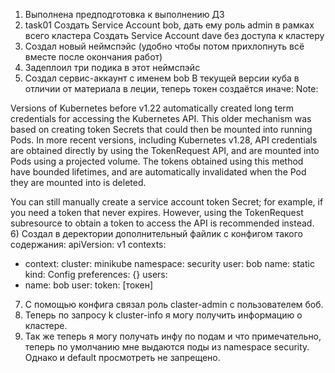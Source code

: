 1) Выполнена предподготовка к выполнению ДЗ
2) task01
Создать Service Account bob, дать ему роль admin в рамках всего кластера
Создать Service Account dave без доступа к кластеру
3) Создал новый неймспэйс (удобно чтобы потом прихлопнуть всё вместе после окончания работ)
4) Задеплоил три подика в этот неймспэйс
5) Создал сервис-аккаунт с именем bob
В текущей версии куба в отличии от материала в леции, теперь токен создаётся иначе:
Note:

Versions of Kubernetes before v1.22 automatically created long term credentials for accessing the Kubernetes API. This older mechanism was based on creating token Secrets that could then be mounted into running Pods. In more recent versions, including Kubernetes v1.28, API credentials are obtained directly by using the TokenRequest API, and are mounted into Pods using a projected volume. The tokens obtained using this method have bounded lifetimes, and are automatically invalidated when the Pod they are mounted into is deleted.

You can still manually create a service account token Secret; for example, if you need a token that never expires. However, using the TokenRequest subresource to obtain a token to access the API is recommended instead.
6) Создал в деректории дополнительный файлик с конфигом такого содержания:
apiVersion: v1
contexts:
- context:
    cluster: minikube
    namespace: security 
    user: bob 
  name: static 
kind: Config
preferences: {}
users:
- name: bob 
  user:
    token: [токен]

7) С помощью конфига связал роль claster-admin с пользователем боб.
8) Теперь по запросу k cluster-info я могу получить информацию о кластере.
9) Так же теперь я могу получать инфу по подам и что примечательно, теперь по умолчанию мне выдаются поды из namespace security. Однако и default просмотреть не запрещено.